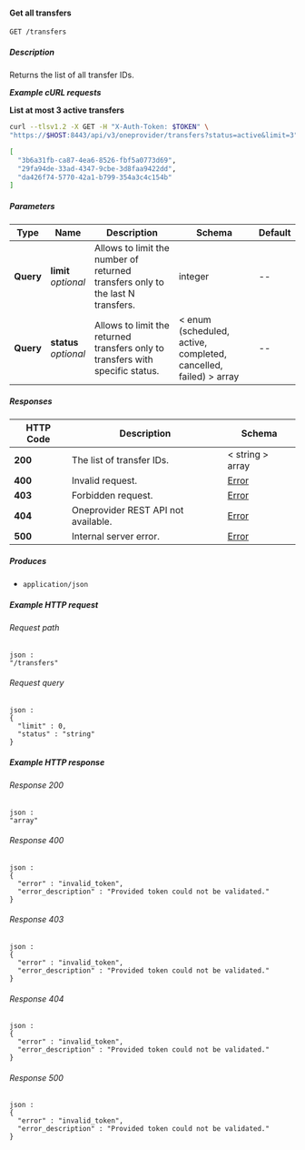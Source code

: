
<a name="get_all_transfers"></a>
#### Get all transfers
```
GET /transfers
```


##### Description
Returns the list of all transfer IDs.

***Example cURL requests***

**List at most 3 active transfers**
```bash
curl --tlsv1.2 -X GET -H "X-Auth-Token: $TOKEN" \
"https://$HOST:8443/api/v3/oneprovider/transfers?status=active&limit=3"

[
  "3b6a31fb-ca87-4ea6-8526-fbf5a0773d69",
  "29fa94de-33ad-4347-9cbe-3d8faa9422dd",
  "da426f74-5770-42a1-b799-354a3c4c154b"
]
```


##### Parameters

|Type|Name|Description|Schema|Default|
|---|---|---|---|---|
|**Query**|**limit**  <br>*optional*|Allows to limit the number of returned transfers only to the last N transfers.|integer|--|
|**Query**|**status**  <br>*optional*|Allows to limit the returned transfers only to transfers with specific status.|< enum (scheduled, active, completed, cancelled, failed) > array|--|


##### Responses

|HTTP Code|Description|Schema|
|---|---|---|
|**200**|The list of transfer IDs.|< string > array|
|**400**|Invalid request.|[Error](../definitions/Error.md#error)|
|**403**|Forbidden request.|[Error](../definitions/Error.md#error)|
|**404**|Oneprovider REST API not available.|[Error](../definitions/Error.md#error)|
|**500**|Internal server error.|[Error](../definitions/Error.md#error)|


##### Produces

* `application/json`


##### Example HTTP request

###### Request path
```
json :
"/transfers"
```


###### Request query
```
json :
{
  "limit" : 0,
  "status" : "string"
}
```


##### Example HTTP response

###### Response 200
```
json :
"array"
```


###### Response 400
```
json :
{
  "error" : "invalid_token",
  "error_description" : "Provided token could not be validated."
}
```


###### Response 403
```
json :
{
  "error" : "invalid_token",
  "error_description" : "Provided token could not be validated."
}
```


###### Response 404
```
json :
{
  "error" : "invalid_token",
  "error_description" : "Provided token could not be validated."
}
```


###### Response 500
```
json :
{
  "error" : "invalid_token",
  "error_description" : "Provided token could not be validated."
}
```



